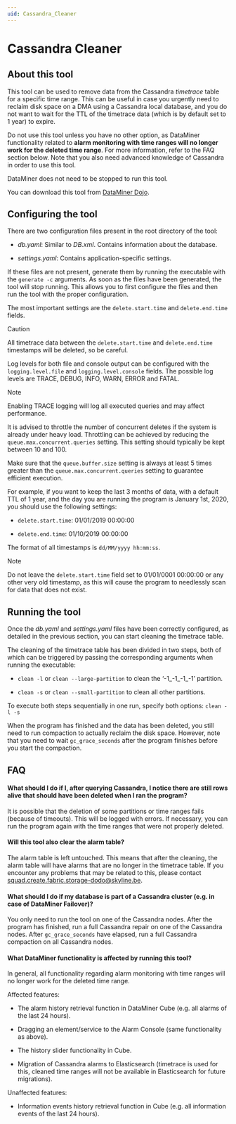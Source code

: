```yaml
---
uid: Cassandra_Cleaner
---
```


# Cassandra Cleaner

## About this tool

This tool can be used to remove data from the Cassandra *timetrace* table for a specific time range. This can be useful in case you urgently need to reclaim disk space on a DMA using a Cassandra local database, and you do not want to wait for the TTL of the timetrace data (which is by default set to 1 year) to expire.

Do not use this tool unless you have no other option, as DataMiner functionality related to **alarm monitoring with time ranges will no longer work for the deleted time range**. For more information, refer to the FAQ section below. Note that you also need advanced knowledge of Cassandra in order to use this tool.

DataMiner does not need to be stopped to run this tool.

You can download this tool from [DataMiner Dojo](https://community.dataminer.services/download/cassandra-cleaner/).

## Configuring the tool

There are two configuration files present in the root directory of the tool:

- *db.yaml*: Similar to *DB.xml*. Contains information about the database.

- *settings.yaml*: Contains application-specific settings.

If these files are not present, generate them by running the executable with the `generate -c` arguments. As soon as the files have been generated, the tool will stop running. This allows you to first configure the files and then run the tool with the proper configuration.

The most important settings are the `delete.start.time` and `delete.end.time` fields.

> [!CAUTION]
> All timetrace data between the `delete.start.time` and `delete.end.time` timestamps will be deleted, so be careful.

Log levels for both file and console output can be configured with the `logging.level.file` and `logging.level.console` fields. The possible log levels are TRACE, DEBUG, INFO, WARN, ERROR and FATAL.

> [!NOTE]
> Enabling TRACE logging will log all executed queries and may affect performance.

It is advised to throttle the number of concurrent deletes if the system is already under heavy load. Throttling can be achieved by reducing the `queue.max.concurrent.queries` setting. This setting should typically be kept between 10 and 100.

Make sure that the `queue.buffer.size` setting is always at least 5 times greater than the `queue.max.concurrent.queries` setting to guarantee efficient execution.

For example, if you want to keep the last 3 months of data, with a default TTL of 1 year, and the day you are running the program is January 1st, 2020, you should use the following settings:

- `delete.start.time`: 01/01/2019 00:00:00

- `delete.end.time`: 01/10/2019 00:00:00

The format of all timestamps is `dd/MM/yyyy hh:mm:ss`.

> [!NOTE]
> Do not leave the `delete.start.time` field set to 01/01/0001 00:00:00 or any other very old timestamp, as this will cause the program to needlessly scan for data that does not exist.

## Running the tool

Once the *db.yaml* and *settings.yaml* files have been correctly configured, as detailed in the previous section, you can start cleaning the timetrace table.

The cleaning of the timetrace table has been divided in two steps, both of which can be triggered by passing the corresponding arguments when running the executable:

- `clean -l` or `clean --large-partition` to clean the ‘-1_-1_-1_-1’ partition.

- `clean -s` or `clean --small-partition` to clean all other partitions.

To execute both steps sequentially in one run, specify both options: `clean -l -s`

When the program has finished and the data has been deleted, you still need to run compaction to actually reclaim the disk space. However, note that you need to wait `gc_grace_seconds` after the program finishes before you start the compaction.

## FAQ

#### What should I do if I, after querying Cassandra, I notice there are still rows alive that should have been deleted when I ran the program?

It is possible that the deletion of some partitions or time ranges fails (because of timeouts). This will be logged with errors. If necessary, you can run the program again with the time ranges that were not properly deleted.

#### Will this tool also clear the alarm table?

The alarm table is left untouched. This means that after the cleaning, the alarm table will have alarms that are no longer in the timetrace table. If you encounter any problems that may be related to this, please contact [squad.create.fabric.storage-dodo@skyline.be](mailto:squad.create.fabric.storage-dodo@skyline.be).

#### What should I do if my database is part of a Cassandra cluster (e.g. in case of DataMiner Failover)?

You only need to run the tool on one of the Cassandra nodes. After the program has finished, run a full Cassandra repair on one of the Cassandra nodes. After `gc_grace_seconds` have elapsed, run a full Cassandra compaction on all Cassandra nodes.

#### What DataMiner functionality is affected by running this tool?

In general, all functionality regarding alarm monitoring with time ranges will no longer work for the deleted time range.

Affected features:

- The alarm history retrieval function in DataMiner Cube (e.g. all alarms of the last 24 hours).

- Dragging an element/service to the Alarm Console (same functionality as above).

- The history slider functionality in Cube.

- Migration of Cassandra alarms to Elasticsearch (timetrace is used for this, cleaned time ranges will not be available in Elasticsearch for future migrations).

Unaffected features:

- Information events history retrieval function in Cube (e.g. all information events of the last 24 hours).
